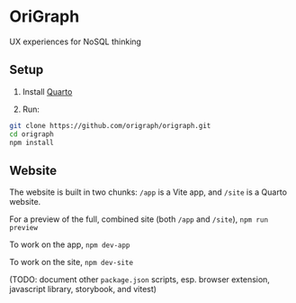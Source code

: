 # OriGraph

UX experiences for NoSQL thinking

## Setup

1. Install [Quarto](https://quarto.org/docs/get-started/)

2. Run:

```bash
git clone https://github.com/origraph/origraph.git
cd origraph
npm install
```

## Website

The website is built in two chunks: `/app` is a Vite app, and `/site` is a Quarto website.

For a preview of the full, combined site (both `/app` and `/site`), `npm run preview`

To work on the app, `npm dev-app`

To work on the site, `npm dev-site`

(TODO: document other `package.json` scripts, esp. browser extension, javascript library, storybook, and vitest)
